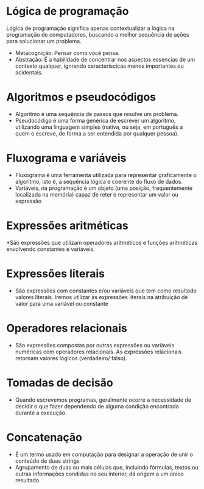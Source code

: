 # Lógica de programação

Lógica de programação significa apenas contextualizar a lógica na programação de computadores, buscando a melhor sequência de ações para solucionar um problema.

* Metacognição: Pensar como você pensa.
* Abstração: É a habilidade de concentrar nos aspectos essencias de um contexto qualquer, ignrando caracteríscicas menos importantes ou acidentais.

# Algoritmos e pseudocódigos

* Algoritmo é uma sequência de passos que resolve um problema.
* Pseudocódigo é uma forma genérica de escrever um algoritmo, utilizando uma linguagem simples (nativa, ou seja, em português a quem o escreve, de forma a ser entendida por qualquer pessoa).


# Fluxograma e variáveis

* Fluxograma é uma ferramenta utilizada para representar graficamente o algoritmo, isto é, a sequência lógica e coerente do fluxo de dados.
* Variáveis, na programação é um objeto (uma posição, frequentemente localizada na memória) capaz de reter e representar um valor ou expressão


# Expressões aritméticas

*São expressões que utilizam operadores aritméticos e funções aritméticas envolvendo constantes e variáveis.


# Expressões literais

* São expressões com constantes e/ou variáveis que tem como resultado valores literais. Iremos utilizar as expressões literais na atribuição de valor para uma variável ou constante


# Operadores relacionais

* São expressões compostas por outras expressões ou variáveis numéricas com operadores relacionais. As expressões relacionais retornam valores lógicos (verdadeiro/ falso).


# Tomadas de decisão

* Quando escrevemos programas, geralmente ocorre a necessidade de decidir o que fazer dependendo de alguma condição encontrada durante a execução.


# Concatenação

* É um termo usado em computação para designar a operação de unir o conteúdo de duas strings
* Agrupamento de duas ou mais células que, incluindo fórmulas, textos ou outras informações condidas no seu interior, dá origem a um único resultado.